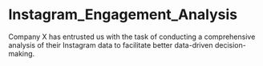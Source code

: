 # Instagram_Engagement_Analysis
Company X has entrusted us with the task of conducting a comprehensive analysis of their Instagram data to facilitate better data-driven decision-making.
